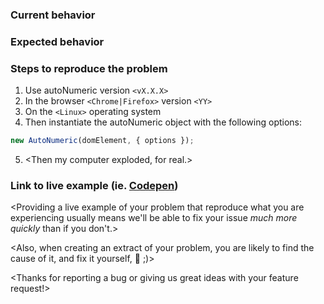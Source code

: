 <!-- IMPORTANT: If you do not provide a reproducible example (ie. via codepen.io), we likely won't be able to help you to the best of our abilities, and could automatically close this issue. -->

### Current behavior
<Please describe here what faulty behavior you are experiencing>

### Expected behavior
<Please describe here the expected behavior>

### Steps to reproduce the problem
1. Use autoNumeric version `<vX.X.X>`
2. In the browser `<Chrome|Firefox>` version `<YY>`
3. On the `<Linux>` operating system
4. Then instantiate the autoNumeric object with the following options:
```js
new AutoNumeric(domElement, { options });
```
5. <Then my computer exploded, for real.>

### Link to live example (ie. [Codepen](http://codepen.io/pen/))
<Providing a live example of your problem that reproduce what you are experiencing usually means we'll be able to fix your issue *much more quickly* than if you don't.>

<Also, when creating an extract of your problem, you are likely to find the cause of it, and fix it yourself, :tada: ;)>

<Thanks for reporting a bug or giving us great ideas with your feature request!>
